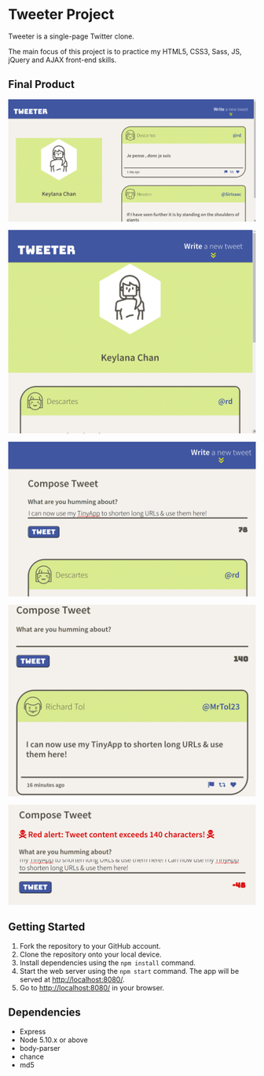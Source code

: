 # Tweeter Project

Tweeter is a single-page Twitter clone.

The main focus of this project is to practice my HTML5, CSS3, Sass, JS, jQuery and AJAX front-end skills.

## Final Product

!["screenshot of desktop view"](https://github.com/timothy-chan2/tweeter/blob/master/docs/desktop-view.png?raw=true)

!["screenshot of mobile view"](https://github.com/timothy-chan2/tweeter/blob/master/docs/mobile-view.png?raw=true)

!["screenshot of compose tweet section"](https://github.com/timothy-chan2/tweeter/blob/master/docs/compose-box.png?raw=true)

!["screenshot of newly posted tweet"](https://github.com/timothy-chan2/tweeter/blob/master/docs/posted-tweet.png?raw=true)

!["screenshot of alert message"](https://github.com/timothy-chan2/tweeter/blob/master/docs/alert-message.png?raw=true)

## Getting Started

1. Fork the repository to your GitHub account.
2. Clone the repository onto your local device.
3. Install dependencies using the `npm install` command.
3. Start the web server using the `npm start` command. The app will be served at <http://localhost:8080/>.
4. Go to <http://localhost:8080/> in your browser.

## Dependencies

- Express
- Node 5.10.x or above
- body-parser
- chance
- md5
